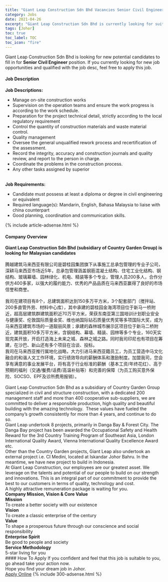 ```yaml
---
title: "Giant Leap Construction Sdn Bhd Vacancies Senior Civil Engineer" 
category: Jobs 
date: 2021-04-26 
excerpt: "Giant Leap Construction Sdn Bhd is currently looking for suitable person to fill in the Senior Civil Engineer which based in Johor" 
tags: [Johor] 
toc: true 
toc_label: TOC 
toc_icon: "fire" 
--- 
```


<p>Giant Leap Construction Sdn Bhd is looking for new potential candidates to fill in for <b>Senior Civil Engineer</b> position. If you currently looking for new job opportunities and qualified with the job desc, feel free to apply this job.
</p><div><div><h4>Job Description</h4></div><div><div><span><div><div><div><strong>Job Descriptions:</strong></div></div><ul><li>Manage on-site construction works</li><li>Supervision on the operation teams and ensure the work progress is according to the work schedule.</li><li>Preparation for the project technical detail, strictly according to the local regulatory requirement</li><li>Control the quantity of construction materials and waste material control.</li><li>Quality management</li><li>Oversee the general unqualified rework process and recertification of the assessment.</li><li>Record the integrity, accuracy and construction journals and quality review, and report to the person in charge.</li><li>Coordinate the problems in the construction process.</li><li>Any other tasks assigned by superior</li></ul><div><br><strong>Job Requirements:</strong></div><ul><li>Candidate must possess at least a diploma or degree in civil engineering or equivalent</li><li>Required language(s): Mandarin, English, Bahasa Malaysia to liaise with china counterpart</li><li>Good planning, coordination and communication skills.</li></ul></div></span></div></div></div> 
{% include article-adsense.html %} 
<div><div><h4>Company Overview</h4></div><div><div><span><div><div>
<strong>Giant Leap Construction Sdn Bhd (subsidiary of Country Garden Group) is looking for Malaysian candidates</strong><br>
	&#160;</div>
<div>
	&#33150;&#36234;&#24314;&#31569;&#39532;&#26469;&#35199;&#20122;&#26377;&#38480;&#20844;&#21496;&#26159;&#30887;&#26690;&#22253;&#38598;&#22242;&#26071;&#19979;&#20174;&#20107;&#26045;&#24037;&#24635;&#25215;&#21253;&#31649;&#29702;&#30340;&#19987;&#19994;&#23376;&#20844;&#21496;&#65292;&#28145;&#32789;&#39532;&#26469;&#35199;&#20122;&#24066;&#22330;&#36817;5&#24180;&#65292;&#24635;&#25215;&#21253;&#31649;&#29702;&#28085;&#30422;&#38050;&#31563;&#28151;&#20957;&#22303;&#32467;&#26500;&#12289;&#20303;&#23429;&#24037;&#19994;&#21270;&#32467;&#26500;&#12289;&#38050;&#32467;&#26500;&#12289;&#29627;&#29827;&#24149;&#22681;&#12289;&#22253;&#26519;&#32511;&#21270;&#12289;&#26426;&#30005;&#12289;&#31934;&#35013;&#31561;&#22810;&#20010;&#19987;&#19994;&#65292;&#31649;&#29702;&#20154;&#21592;200&#22810;&#20154;&#65292;&#21512;&#20316;&#20998;&#20379;&#26041;400&#22810;&#23478;&#65292;&#20197;&#24378;&#22823;&#30340;&#23653;&#32422;&#33021;&#21147;&#12289;&#20248;&#31168;&#30340;&#20135;&#21697;&#21697;&#36136;&#22312;&#39532;&#26469;&#35199;&#20122;&#36194;&#24471;&#20102;&#33391;&#22909;&#30340;&#24066;&#22330;&#20449;&#35465;&#21644;&#21830;&#35465;&#12290;</div>
<div>
<br>
	&#25105;&#21496;&#22312;&#24314;&#39033;&#30446;&#26377;8&#20010;&#65292;&#24635;&#24314;&#31569;&#38754;&#31215;&#36798;&#21040;150&#22810;&#19975;&#24179;&#26041;&#31859;&#65292;3&#20010;&#37197;&#22871;&#37096;&#38376;&#65288;&#25605;&#25292;&#31449;&#12289;200&#22810;&#30452;&#31649;&#22806;&#21171;&#12289;&#26448;&#26009;&#20013;&#24515;&#24211;&#65289;&#65292;&#20854;&#20013;&#25215;&#24314;&#30340;&#30887;&#26690;&#22253;&#37329;&#28023;&#28286;&#39033;&#30446;&#20301;&#20110;&#26032;&#39532;&#19968;&#26725;&#38468;&#36817;&#65292;&#36229;&#39640;&#23618;&#24314;&#31569;&#32676;&#24314;&#31569;&#38754;&#31215;&#36817;70&#19975;&#24179;&#26041;&#31859;&#65292;&#33635;&#33719;&#19996;&#21335;&#20122;&#31532;&#19977;&#22269;&#22521;&#35757;&#35745;&#21010;&#32844;&#19994;&#23433;&#20840;&#19982;&#20581;&#24247;&#22870;&#12289;&#20262;&#25958;&#22269;&#38469;&#36136;&#37327;&#37329;&#22870;&#12289;&#32500;&#20063;&#32435;&#22269;&#38469;&#38075;&#30707;&#36136;&#37327;&#20248;&#31168;&#22870;&#31561;&#22810;&#39033;&#22269;&#38469;&#22823;&#22870;&#65292;&#25104;&#20026;&#39532;&#26469;&#35199;&#20122;&#24314;&#31569;&#24066;&#22330;&#30340;&#19968;&#36947;&#38739;&#20029;&#39118;&#26223;&#65307;&#25215;&#24314;&#30340;&#26862;&#26519;&#22478;&#24066;&#23637;&#31034;&#21306;&#39033;&#30446;&#20301;&#20110;&#26032;&#39532;&#20108;&#26725;&#38468;&#36817;&#65292;&#24314;&#31569;&#38754;&#31215;10&#22810;&#19975;&#24179;&#26041;&#31859;&#65292;&#21547;&#38050;&#32467;&#26500;&#12289;&#24149;&#22681;&#12289;&#31934;&#35013;&#12289;&#22253;&#26519;&#31561;&#22810;&#20010;&#19987;&#19994;&#65292;160&#22825;&#23454;&#29616;&#23436;&#32654;&#24320;&#25918;&#65292;&#24320;&#21551;&#25171;&#36896;&#28023;&#19978;&#26410;&#26469;&#20043;&#22478;&#12289;&#26862;&#26519;&#20043;&#22478;&#20043;&#36335;&#12290;&#21516;&#26102;&#25105;&#21496;&#21360;&#23612;&#20063;&#26377;&#39033;&#30446;&#22312;&#31609;&#24314;&#65292;&#22312;&#27801;&#24052;&#12289;&#26032;&#23665;&#36824;&#26377;&#22810;&#20010;&#39033;&#30446;&#22312;&#27965;&#35848;&#12289;&#25237;&#26631;&#12290;</div>
<div>
	&#25105;&#21496;&#22312;&#39532;&#26469;&#35199;&#20122;&#25512;&#34892;&#23646;&#22320;&#21270;&#25112;&#30053;&#65292;&#22823;&#21147;&#24341;&#36827;&#39532;&#26469;&#35199;&#20122;&#31821;&#21592;&#24037;&#65292;&#20026;&#21592;&#24037;&#33829;&#36896;&#20013;&#39532;&#25991;&#21270;&#34701;&#21512;&#30340;&#21644;&#35856;&#20154;&#25991;&#24037;&#20316;&#29615;&#22659;&#65292;&#23454;&#34892;&#32489;&#25928;&#23548;&#21521;&#30340;&#34218;&#37228;&#20307;&#31995;&#21644;&#28608;&#21169;&#21046;&#24230;&#12290;&#21152;&#30431;&#25105;&#21496;&#65292;&#24744;&#20250;&#20139;&#26377;&#28385;&#24847;&#30340;&#20107;&#19994;&#21457;&#23637;&#24179;&#21488;&#65292;&#23558;&#26377;&#39640;&#20110;&#34892;&#19994;&#26631;&#20934;&#30340;&#34218;&#37228;&#65288;&#22522;&#26412;&#24037;&#36164;/&#24180;&#32456;&#33457;&#32418;&#65289;&#12289;&#39640;&#20110;&#39044;&#26399;&#30340;&#31119;&#21033;&#65288;&#20132;&#36890;/&#39184;&#36153;/&#35805;&#36153;/&#39640;&#28201;&#34917;&#36148;&#31561;&#65289;&#21644;&#23436;&#21892;&#30340;&#20445;&#38556;&#65288;&#20026;&#21592;&#24037;&#36141;&#20080;&#24847;&#22806;&#20445;&#38505;&#12289;SOCSO&#12289;EPF&#21450;&#35786;&#25152;&#36153;&#29992;&#25253;&#38144;&#65289;&#12290;</div>
<div>
<br>
	Giant Leap Construction Sdn Bhd as a subsidiary of Country Garden Group specialized in civil and structure construction, with a dedicated 200 management staff and more than 400 cooperative sub-suppliers, we are committed to deliver a responsible production, high quality and beautiful building with the amazing technology. &#160;These values have fueled the company&#8217;s growth consistently for more than 4 years, and continue to do so.</div>
<div>
<div>
		Giant Leap undertook 8 projects, primarily in Danga Bay &amp; Forest City. The Danga Bay project has been awarded the Occupational Safety and Health Reward for the 3rd Country Training Program of Southeast Asia, London International Quality Award, Vienna International Quality Excellence Award etc.</div>
<div>
		Other than the Country Garden projects, Giant Leap also undertook an external project i.e. CI Medini, located at Iskandar Johor Bahru. In the meantime, we have new project to build in Indonesia.</div>
</div>
<div>
	At Giant Leap Construction, our employees are our greatest asset. We leverage on the talents and potential of our people to build on our strength and innovations. This is an integral part of our commitment to provide the best to our customers in terms of quality, technology and cost.</div>
<div>
	A highly attractive remuneration package is waiting for you.</div>
<div>
<strong>Company Mission, Vision &amp; Core Value</strong></div>
<div>
<strong>Mission</strong><br>
	To create a better society with our existence&#160;</div>
<div>
<strong>Vision</strong></div>
<div>
	To create a classic enterprise of the century</div>
<div>
<strong>Value</strong></div>
<div>
	To shape a prosperous future through our conscience and social responsibility</div>
<div>
<strong>Enterprise Spirit</strong><br>
	Be good to people and society</div>
<div>
<strong>Service Methodology</strong></div>
<div>
	5-star living for you</div></div></span></div></div></div> 
#### How To Apply 
If you confident and feel that this job is suitable to you, go ahead take your action now. <br/> 
Hope you find your dream job in Johor. <br/> 
<a href="https://www.jobstreet.com.my/en/job/senior-civil-engineer-4548797?jobId=jobstreet-my-job-4548797&" class="btn btn--info" target="_blank" rel="nofollow noopenner">Apply Online</a> 
{% include 300-adsense.html %} 
